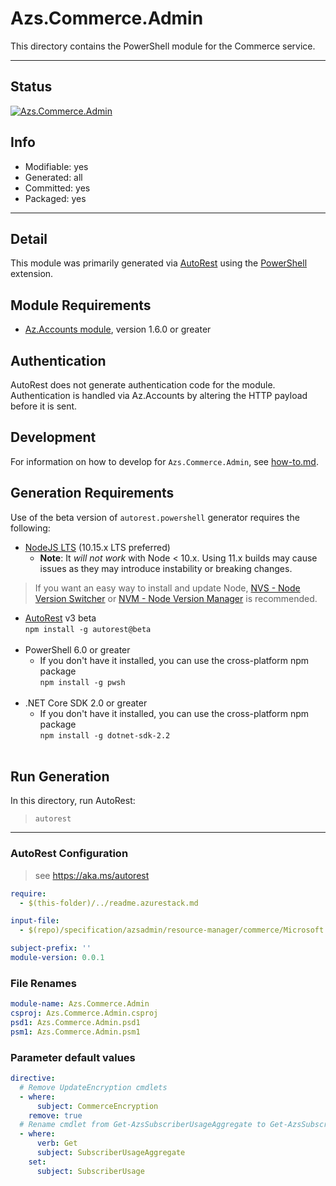 <!-- region Generated -->
# Azs.Commerce.Admin
This directory contains the PowerShell module for the Commerce service.

---
## Status
[![Azs.Commerce.Admin](https://img.shields.io/powershellgallery/v/Azs.Commerce.Admin.svg?style=flat-square&label=Azs.Commerce.Admin "Azs.Commerce.Admin")](https://www.powershellgallery.com/packages/Azs.Commerce.Admin/)

## Info
- Modifiable: yes
- Generated: all
- Committed: yes
- Packaged: yes

---
## Detail
This module was primarily generated via [AutoRest](https://github.com/Azure/autorest) using the [PowerShell](https://github.com/Azure/autorest.powershell) extension.

## Module Requirements
- [Az.Accounts module](https://www.powershellgallery.com/packages/Az.Accounts/), version 1.6.0 or greater

## Authentication
AutoRest does not generate authentication code for the module. Authentication is handled via Az.Accounts by altering the HTTP payload before it is sent.

## Development
For information on how to develop for `Azs.Commerce.Admin`, see [how-to.md](how-to.md).
<!-- endregion -->

## Generation Requirements
Use of the beta version of `autorest.powershell` generator requires the following:
- [NodeJS LTS](https://nodejs.org) (10.15.x LTS preferred)
  - **Note**: It *will not work* with Node < 10.x. Using 11.x builds may cause issues as they may introduce instability or breaking changes.
> If you want an easy way to install and update Node, [NVS - Node Version Switcher](../nodejs/installing-via-nvs.md) or [NVM - Node Version Manager](../nodejs/installing-via-nvm.md) is recommended.
- [AutoRest](https://aka.ms/autorest) v3 beta <br>`npm install -g autorest@beta`<br>&nbsp;
- PowerShell 6.0 or greater
  - If you don't have it installed, you can use the cross-platform npm package <br>`npm install -g pwsh`<br>&nbsp;
- .NET Core SDK 2.0 or greater
  - If you don't have it installed, you can use the cross-platform npm package <br>`npm install -g dotnet-sdk-2.2`<br>&nbsp;

## Run Generation
In this directory, run AutoRest:
> `autorest`

---
### AutoRest Configuration
> see https://aka.ms/autorest

``` yaml
require:
  - $(this-folder)/../readme.azurestack.md

input-file:
  - $(repo)/specification/azsadmin/resource-manager/commerce/Microsoft.Commerce.Admin/preview/2015-06-01-preview/Commerce.json

subject-prefix: ''
module-version: 0.0.1
```
### File Renames 
``` yaml
module-name: Azs.Commerce.Admin 
csproj: Azs.Commerce.Admin.csproj 
psd1: Azs.Commerce.Admin.psd1 
psm1: Azs.Commerce.Admin.psm1
```

### Parameter default values
``` yaml
directive:
  # Remove UpdateEncryption cmdlets
  - where:
      subject: CommerceEncryption
    remove: true
  # Rename cmdlet from Get-AzsSubscriberUsageAggregate to Get-AzsSubscriberUsage
  - where:
      verb: Get
      subject: SubscriberUsageAggregate
    set:
      subject: SubscriberUsage
```
